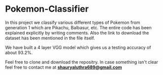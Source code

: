 # Pokemon-Classifier

In this project we classify various different types of Pokemon from generation 1 which are Pikachu, Balbasur, etc. The entire code has been explained explicitly by writing comments. Also the link to download the dataset has been mentioned in the file itself.

We have built a 4 layer VGG model which gives us a testing accuracy of about 93.2%.

Feel free to clone and download the repositry. In case something isn't clear feel free to contact me at **shauryaluthra689@gmail.com**
